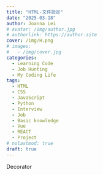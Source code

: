 ```yaml
---
title: "HTML-文件設定"
date: "2025-03-18"
author: Joanna Lei
# avatar: /img/author.jpg
# authorlink: https://author.site
cover: /img/H.png
# images:
#   - /img/cover.jpg
categories:
  - Learning Code
  - Job Hunting
  - My Coding Life
tags:
  - HTML
  - CSS
  - JavaScript
  - Python
  - Interview
  - Job
  - Basic knowledge
  - Vue
  - REACT
  - Project
# nolastmod: true
draft: true
---
```


Decorator

<!--more-->
